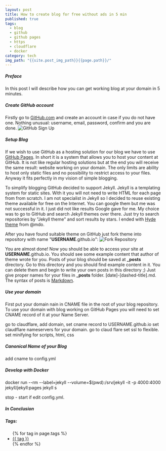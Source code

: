 ```yaml
---
layout: post
title: How to create blog for free without ads in 5 min
published: true
tags:
  - blog
  - github
  - github pages
  - https
  - cloudflare
  - docker
category: tech
img_path: "{{site.post_img_path}}{{page.path}}/"
---
```

##### Preface
In this post I will describe how you can get working blog at your domain in 5 minutes.

##### Create GitHub account
Firstly go to [GitHub.com](https://github.com) and create an account in case if you do not have one. Nothing unusual: username, email, password, confirm and you are done.
![GitHub Sign Up]({{site.img_for_posts}}{{page.path}}/github_signup.png)

##### Setup Blog

If we wish to use GitHub as a hosting solution for our blog we have to use [GitHub Pages](https://pages.github.com/). In short it is a system that allows you to host your content at GitHub. It is not like regular hosting solutions but at the end you will receive the same result: website working on your domain. The only limits are ability to host only static files and no possibility to restrict access to your files. Anyway it fits perfectly in my vision of simple blogging.

To simplify blogging GitHub decided to support Jekyll. Jekyll is a templating system for static sites. With it you will not need to write HTML for each page from from scratch. I am not specialist in Jekyll so I decided to reuse existing theme available for free on the Internet. You can google them but me was not successful in it. I just did not like results Google gave for me. My choice was to go to GitHub and search Jekyll themes over there. Just try to search repositories by "Jekyll theme" and sort results by stars. I ended with [Hyde theme](https://github.com/poole/hyde) from @mdo.

After you have found suitable theme on GitHub just fork theme into repository with name "**USERNAME**.github.io":
![Fork Repository]({{site.img_for_posts}}{{page.path}}/fork.png)

You are almost done! Now you should be able to access your site at **USERNAME**.github.io. You should see some example content that author of theme wrote for you. Posts of your blog should be saved at **_posts** directory. Go to this directory and you should find example content in it. You can delete them and begin to write your own posts in this directory ;) Just give proper names for your files in **_posts** folder. [date]-[dashed-title].md. The syntax of posts is [Markdown](https://en.wikipedia.org/wiki/Markdown).

##### Use your domain

First put your domain nain in CNAME file in the root of your blog repository.
To use your domain with blog working on GitHub Pages you will need to set CNAME record of it at your Name Server.

go to claudflare, add domain, set cname record to USERNAME.github.io
set claudflare nameservers for your domain.
go to claud flare set ssl to flexible. set minifying for scripts, html, css

##### Canonical Name of your Blog
add cname to config.yml


##### Develop with Docker
docker run --rm --label=jekyll --volume=$(pwd):/srv/jekyll -it -p 4000:4000 jekyll/jekyll:pages jekyll s

stop - start if edit config.yml.

##### In Conclusion

##### Tags:
<ul>
{% for tag in page.tags %}
    <li><a href="/tags/#{{ tag | uri_escape }}">{{ tag }}</a></li>
{% endfor %}
</ul>
